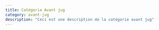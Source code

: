 ```yaml
---
title: Catégorie Avant jug
category: avant-jug
description: "Ceci est une description de la catégorie avant jug"
---
```

